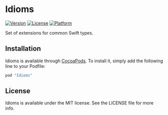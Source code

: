 # Idioms

[![Version](https://img.shields.io/cocoapods/v/Idioms.svg?style=flat)](http://cocoapods.org/pods/Idioms)
[![License](https://img.shields.io/cocoapods/l/Idioms.svg?style=flat)](http://cocoapods.org/pods/Idioms)
[![Platform](https://img.shields.io/cocoapods/p/Idioms.svg?style=flat)](http://cocoapods.org/pods/Idioms)

Set of extensions for common Swift types.

## Installation

Idioms is available through [CocoaPods](http://cocoapods.org). To install
it, simply add the following line to your Podfile:

```ruby
pod "Idioms"
```

## License

Idioms is available under the MIT license. See the LICENSE file for more info.
